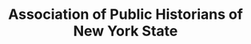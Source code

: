 ---
layout: repo
title: "Association of Public Historians of New York State"
id: 20152
permalink: repos/20152/
---